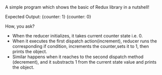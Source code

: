 A simple program which shows the basic of Redux library in a nutshell!

Expected Output:
{counter: 1}
{counter: 0}

How, you ask?
- When the reducer initializes, it takes current counter state i.e. 0.
- When it executes the first dispatch action(increment), reducer runs the corresponding if condition, increments the counter,sets it to 1, then prints the object.
- Similar happens when it reaches to the second dispatch method (decrement), and it substracts 1 from the current state value and prints the object. 
